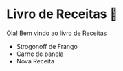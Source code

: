 # Livro de Receitas :scroll:

Ola! Bem vindo ao livro de Receitas

 - Strogonoff de Frango
 - Carne de panela
 - Nova Receita

